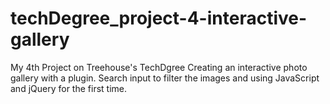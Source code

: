 # techDegree_project-4-interactive-gallery
My 4th Project on Treehouse's TechDgree
Creating an interactive photo gallery with a plugin.
Search input to filter the images and using JavaScript and jQuery for the first time.
